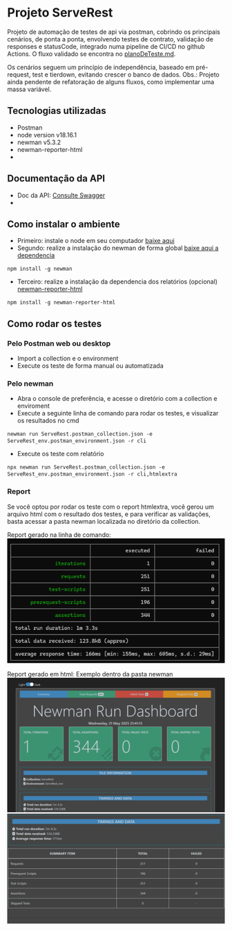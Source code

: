 # Projeto ServeRest
Projeto de automação de testes de api via postman, cobrindo os principais cenários, de ponta a ponta, envolvendo testes de contrato, validação de responses e statusCode, integrado numa pipeline de CI/CD no github Actions.
O fluxo validado se encontra no [planoDeTeste.md](planoDeTeste.md).

Os cenários seguem um princípio de independência, baseado em pré-request, test e tierdown, evitando crescer o banco de dados.
Obs.: Projeto ainda pendente de refatoração de alguns fluxos, como implementar uma massa variável.

## Tecnologias utilizadas  
- Postman 
- node version v18.16.1  
- newman v5.3.2  
- newman-reporter-html  
- 
## Documentação da API
- Doc da API: [Consulte Swagger](https://serverest.dev/#/)
- 
## Como instalar o ambiente
- Primeiro: instale o node em seu computador [baixe aqui](https://nodejs.org/en/download)
- Segundo: realize a instalação do newman de forma global [baixe aqui a dependencia](https://www.npmjs.com/package/newman)
```
npm install -g newman
```
- Terceiro: realize a instalação da dependencia dos relatórios (opcional) [newman-reporter-html
](https://www.npmjs.com/package/newman-reporter-html)
```
npm install -g newman-reporter-html
```
## Como rodar os testes
### Pelo Postman web ou desktop
- Import a collection e o environment
- Execute os teste de forma manual ou automatizada
### Pelo newman
- Abra o console de preferência, e acesse o diretório com a collection e enviroment
- Execute a seguinte linha de comando para rodar os testes, e visualizar os resultados no cmd
```
newman run ServeRest.postman_collection.json -e ServeRest_env.postman_environment.json -r cli
```
- Execute os teste com relatório
```
npx newman run ServeRest.postman_collection.json -e ServeRest_env.postman_environment.json -r cli,htmlextra
```
### Report
Se você optou por rodar os teste com o report htmlextra, você gerou um arquivo html com o resultado dos testes, e para verificar as validações, basta acessar a pasta newman localizada no diretório da collection.

Report gerado na linha de comando:  
![alt text](image.png)  

Report gerado em html: Exemplo dentro da pasta newman
![alt text](image-1.png)
![alt text](image-2.png)

